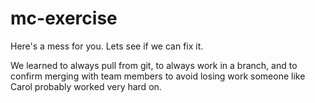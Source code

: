 # mc-exercise

Here's a mess for you. Lets see if we can fix it. 

We learned to always pull from git, to always work in a branch, and to confirm merging with team members to avoid losing work someone like Carol probably worked very hard on.